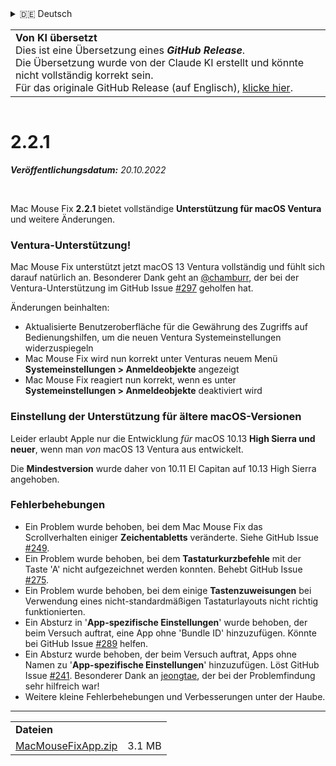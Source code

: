 <details>
<summary>🇩🇪 Deutsch</summary>

[🇬🇧 English (GitHub)](https://github.com/noah-nuebling/mac-mouse-fix/releases/tag/2.2.1)\
[🇦🇩 Català](https://redirect.macmousefix.com/?target=mmf-release&tag=2.2.1&locale=ca)\
**🇩🇪 Deutsch**\
[🇪🇸 Español](https://redirect.macmousefix.com/?target=mmf-release&tag=2.2.1&locale=es)\
[🇫🇷 Français](https://redirect.macmousefix.com/?target=mmf-release&tag=2.2.1&locale=fr)\
[🇮🇩 Indonesia](https://redirect.macmousefix.com/?target=mmf-release&tag=2.2.1&locale=id)\
[🇮🇹 Italiano](https://redirect.macmousefix.com/?target=mmf-release&tag=2.2.1&locale=it)\
[🇭🇺 Magyar](https://redirect.macmousefix.com/?target=mmf-release&tag=2.2.1&locale=hu)\
[🇳🇱 Nederlands](https://redirect.macmousefix.com/?target=mmf-release&tag=2.2.1&locale=nl)\
[🇵🇱 Polski](https://redirect.macmousefix.com/?target=mmf-release&tag=2.2.1&locale=pl)\
[🇧🇷 Português (Brasil)](https://redirect.macmousefix.com/?target=mmf-release&tag=2.2.1&locale=pt-BR)\
[🇵🇹 Português (Portugal)](https://redirect.macmousefix.com/?target=mmf-release&tag=2.2.1&locale=pt-PT)\
[🇷🇴 Română](https://redirect.macmousefix.com/?target=mmf-release&tag=2.2.1&locale=ro)\
[🇸🇪 Svenska](https://redirect.macmousefix.com/?target=mmf-release&tag=2.2.1&locale=sv)\
[🇻🇳 Tiếng Việt](https://redirect.macmousefix.com/?target=mmf-release&tag=2.2.1&locale=vi)\
[🇹🇷 Türkçe](https://redirect.macmousefix.com/?target=mmf-release&tag=2.2.1&locale=tr)\
[🇨🇿 Čeština](https://redirect.macmousefix.com/?target=mmf-release&tag=2.2.1&locale=cs)\
[🇬🇷 Ελληνικά](https://redirect.macmousefix.com/?target=mmf-release&tag=2.2.1&locale=el)\
[🇷🇺 Русский](https://redirect.macmousefix.com/?target=mmf-release&tag=2.2.1&locale=ru)\
[🇺🇦 Українська](https://redirect.macmousefix.com/?target=mmf-release&tag=2.2.1&locale=uk)\
[🇮🇱 עברית](https://redirect.macmousefix.com/?target=mmf-release&tag=2.2.1&locale=he)\
[🇸🇦 العربية](https://redirect.macmousefix.com/?target=mmf-release&tag=2.2.1&locale=ar)\
[🇮🇳 हिन्दी](https://redirect.macmousefix.com/?target=mmf-release&tag=2.2.1&locale=hi)\
[🇹🇭 ไทย](https://redirect.macmousefix.com/?target=mmf-release&tag=2.2.1&locale=th)\
[🇨🇳 中文 (简体)](https://redirect.macmousefix.com/?target=mmf-release&tag=2.2.1&locale=zh-Hans)\
[🇨🇳 中文 (繁體)](https://redirect.macmousefix.com/?target=mmf-release&tag=2.2.1&locale=zh-Hant)\
[🇭🇰 中文（香港)](https://redirect.macmousefix.com/?target=mmf-release&tag=2.2.1&locale=zh-HK)\
[🇯🇵 日本語](https://redirect.macmousefix.com/?target=mmf-release&tag=2.2.1&locale=ja)\
[🇰🇷 한국어](https://redirect.macmousefix.com/?target=mmf-release&tag=2.2.1&locale=ko)\
[Help translate Mac Mouse Fix to different languages!](https://github.com/noah-nuebling/mac-mouse-fix/discussions/731)
</details>
<table align=><td>
<b>Von KI übersetzt</b><br>
Dies ist eine Übersetzung eines <b><em>GitHub Release</em></b>.<br>
Die Übersetzung wurde von der Claude KI erstellt und könnte nicht vollständig korrekt sein.<br>
Für das originale GitHub Release (auf Englisch), <a href="https://github.com/noah-nuebling/mac-mouse-fix/releases/tag/2.2.1">klicke hier</a>.
</td></table>

<table></table>

# 2.2.1
***Veröffentlichungsdatum:** 20.10.2022*

<br>

Mac Mouse Fix **2.2.1** bietet vollständige **Unterstützung für macOS Ventura** und weitere Änderungen.

### Ventura-Unterstützung!
Mac Mouse Fix unterstützt jetzt macOS 13 Ventura vollständig und fühlt sich darauf natürlich an.
Besonderer Dank geht an [@chamburr](https://github.com/chamburr), der bei der Ventura-Unterstützung im GitHub Issue [#297](https://github.com/noah-nuebling/mac-mouse-fix/issues/297) geholfen hat.

Änderungen beinhalten:

- Aktualisierte Benutzeroberfläche für die Gewährung des Zugriffs auf Bedienungshilfen, um die neuen Ventura Systemeinstellungen widerzuspiegeln
- Mac Mouse Fix wird nun korrekt unter Venturas neuem Menü **Systemeinstellungen > Anmeldeobjekte** angezeigt
- Mac Mouse Fix reagiert nun korrekt, wenn es unter **Systemeinstellungen > Anmeldeobjekte** deaktiviert wird

### Einstellung der Unterstützung für ältere macOS-Versionen

Leider erlaubt Apple nur die Entwicklung _für_ macOS 10.13 **High Sierra und neuer**, wenn man _von_ macOS 13 Ventura aus entwickelt.

Die **Mindestversion** wurde daher von 10.11 El Capitan auf 10.13 High Sierra angehoben.

### Fehlerbehebungen

- Ein Problem wurde behoben, bei dem Mac Mouse Fix das Scrollverhalten einiger **Zeichentabletts** veränderte. Siehe GitHub Issue [#249](https://github.com/noah-nuebling/mac-mouse-fix/issues/249).
- Ein Problem wurde behoben, bei dem **Tastaturkurzbefehle** mit der Taste 'A' nicht aufgezeichnet werden konnten. Behebt GitHub Issue [#275](https://github.com/noah-nuebling/mac-mouse-fix/issues/275).
- Ein Problem wurde behoben, bei dem einige **Tastenzuweisungen** bei Verwendung eines nicht-standardmäßigen Tastaturlayouts nicht richtig funktionierten.
- Ein Absturz in '**App-spezifische Einstellungen**' wurde behoben, der beim Versuch auftrat, eine App ohne 'Bundle ID' hinzuzufügen. Könnte bei GitHub Issue [#289](https://github.com/noah-nuebling/mac-mouse-fix/issues/289) helfen.
- Ein Absturz wurde behoben, der beim Versuch auftrat, Apps ohne Namen zu '**App-spezifische Einstellungen**' hinzuzufügen. Löst GitHub Issue [#241](https://github.com/noah-nuebling/mac-mouse-fix/issues/241). Besonderer Dank an [jeongtae](https://github.com/jeongtae), der bei der Problemfindung sehr hilfreich war!
- Weitere kleine Fehlerbehebungen und Verbesserungen unter der Haube.

---

<table align="start">
<tr>
    <td colspan=2>
        <b>Dateien</b>
    </td>
</tr>
<tr>
    <td><a href="https://github.com/noah-nuebling/mac-mouse-fix/releases/download/2.2.1/MacMouseFixApp.zip">MacMouseFixApp.zip</a></td>
    <td>3.1 MB</td>
</tr>
</table>
